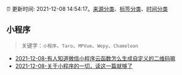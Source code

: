 :alarm_clock: 更新时间: 2021-12-08 14:54:17。[来源分类](../README.md)、[标签分类](../TAGS.md)、[时间分类](../TIMELINE.md)

## 小程序


> 关键字：`小程序`、`Taro`、`MPVue`、`Wepy`、`Chameleon`



- [2021-12-08-有人知道微信小程序云函数怎么生成自定义的二维码嘛](https://www.v2ex.com/t/820961) 
- [2021-12-08-关于小程序的一切，读这一篇就够了](https://toutiao.io/k/1i0tnxr) 